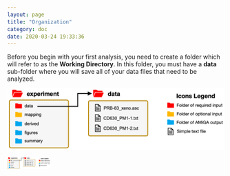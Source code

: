 ```yaml
---
layout: page
title: "Organization"
category: doc
date: 2020-03-24 19:33:36
---
```


Before you begin with your first analysis, you need to create a folder which will refer to as the __Working Directory__. In this folder, you must have a __data__ sub-folder where you will save all of your data files that need to be analyzed.

![amiga directory tree example](../assets/img/amiga_directory_tree_simple.png)


<img src="../assets/img/amiga_directory_tree_simple.png" alt="amiga directory tree example" width=100>
